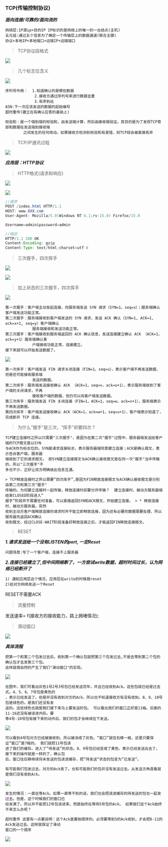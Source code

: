 ### TCP(传输控制协议)

***面向连接/可靠的/面向流的***

    网络层:IP源ip+目的IP IP标识的是网络上的唯一的一台结点(主机)
    五元组:通过五个信息为了确定一个传输层上的数据通道(联合主键)
    协议+本地IP+本地端口+远端IP+远端端口

    

> TCP协议段格式

![](https://github.com/q1206271031/photo/raw/master/TCP_IP/TCP%20%E6%8A%A5%E6%96%87%E6%AE%B5%E7%BB%93%E6%9E%84.png)

> 几个标志位含义

![](https://github.com/q1206271031/photo/raw/master/TCP_IP/8%20%E4%B8%AA%E6%A0%87%E5%BF%97%E4%BD%8D%E7%9A%84%E5%90%AB%E4%B9%89.png)

    序列号作用：  1.知道确认的是哪些数据
                 2.接收方通过序列号来进行数据去重
                 3.有序到达
    ASN:下一次应该发送的数据的起始编号
    超时重传(建立在有确认应答的基础上)

    校验和：是一个端到端的校验和，由发送端计算，然后由接收端验证。其目的是为了发现TCP首部和数据在发送端到接收端
            之间发生的任何改动。如果接收方检测到校验和有差错，则TCP段会被直接丢弃

> TCP/IP通讯过程

![](https://github.com/q1206271031/photo/raw/master/TCP_IP/TCP%2CIP%E9%80%9A%E8%AE%AF%E8%BF%87%E7%A8%8B.png)

***应用层：HTTP协议***

> HTTP格式(请求和响应)

![](https://github.com/q1206271031/photo/raw/master/TCP_IP/HTTP_Request.png)

![](https://github.com/q1206271031/photo/raw/master/TCP_IP/RHTTP_Response.png)

```java
//请求
POST /index.html HTTP/1.1
HOST: www.XXX.com
User-Agent: Mozilla/5.0(Windows NT 6.1;rv:15.0) Firefox/15.0

Username=admin&password=admin
```

```java
//响应
HTTP/1.1 200 OK
Content-Encoding: gzip
Content-Type: text/html;charset=utf-8
```

> 三次握手，四次挥手

![](https://github.com/q1206271031/photo/raw/master/TCP_IP/TCP%E4%B8%89%E6%AC%A1%E6%8F%A1%E6%89%8B.png)

![](https://github.com/q1206271031/photo/raw/master/TCP_IP/TCP%E5%9B%9B%E6%AC%A1%E6%8C%A5%E6%89%8B.png)

> 加上状态的三次握手，四次挥手

![](https://github.com/q1206271031/photo/raw/master/TCP_IP/%E4%B8%89%E6%AC%A1%E6%8F%A1%E6%89%8B.png)

    第一次握手：客户端主动发起连接，向服务端发送 SYN 请求（SYN=1，seq=x）；服务端确认客户端发送功能正常。
    第二次握手：服务端接收到客户端发送的 SYN 请求，发送 ACK 确认（SYN=1, ACK=1, ack=x+1, seq=y）客户端确认
                服务端接收和发送功能正常。
    第三次握手：客户端接收到服务端返回的 ACK 确认信息，发送连接建立确认 ACK （ACK=1，ack=y+1）服务端确认客
                户端接收功能正常，连接建立。
    接下来就可以开始发送数据了。

![](https://github.com/q1206271031/photo/raw/master/TCP_IP/%E5%9B%9B%E6%AC%A1%E6%8C%A5%E6%89%8B.png)

    第一次挥手：客户端发送 FIN 请求关闭连接（FIN=1，seq=u），表示客户端不再发送数据，但是还可能接收服务端
                发送的数据。
    第二次挥手：服务端发送接收确认 ACK （ACK=1，seq=v，ack=u+1），表示服务端收到了客户端的关闭请求，不再
                接收客户端的数据，但仍可以向客户端发送数据。
    第三次挥手：服务端发送 FIN 关闭连接（FIN=1，ACK=1，seq=w，ack=v+1），服务端表示不再发送数据。
    第四次挥手：客户端发送接收确认 ACK（ACK=1，ack=w+1，seq=u+1），客户端表示知道了，完成断开 TCP 连接。

> 为什么“握手”是三次，“挥手”却要四次？

    TCP建立连接时之所以只需要"三次握手"，是因为在第二次"握手"过程中，服务器端发送给客户端的TCP报文是以SYN
    与ACK作为标志位的。SYN是请求连接标志，表示服务器端同意建立连接；ACK是确认报文，表示告诉客户端，服务器
    端收到了它的请求报文。 即SYN建立连接报文与ACK确认接收报文是在同一次"握手"当中传输的，所以"三次握手"不
    多也不少，正好让双方明确彼此信息互通。

    > TCP释放连接时之所以需要“四次挥手”,是因为FIN释放连接报文与ACK确认接收报文是分别由第二次和第三次"握手"
    传输的。为何建立连接时一起传输，释放连接时却要分开传输？  建立连接时，被动方服务器端结束CLOSED阶段进入“
    握手”阶段并不需要任何准备，可以直接返回SYN和ACK报文，开始建立连接。 > * 释放连接时，被动方服务器，突然
    收到主动方客户端释放连接的请求时并不能立即释放连接，因为还有必要的数据需要处理，所以服务器先返回ACK确认
    收到报文，经过CLOSE-WAIT阶段准备好释放连接之后，才能返回FIN释放连接报文。

> RESET

***1.请求发送给一个没有LISTEN的port, 一定Reset***

    问题场景:写了一个客户端，连接不上服务器

***2.连接已经建立了,但中间网络断了，一方尝试write数据，超时时间过长，认为网络已经断开了***

    1) 通知应用层这个情况，应用层在write的时候报reset
    2)给对方网络发送一个Reset

RESET不需要ACK

> 流量控制

发送速率= f(接收方的接收能力，路上拥堵情况);

> 滑动窗口

![](https://github.com/q1206271031/photo/raw/master/TCP_IP/%E6%BB%91%E5%8A%A8%E7%AA%97%E5%8F%A3.png)

***具体流程***

    把第一个和第二个包发过去后，收到第一个确认包就把第三个包发过去,不是去等到第二个包的确认包才去发第三个包。
    这样就很自然的产生了我们"滑动窗口"的实现。

![](https://github.com/q1206271031/photo/raw/master/%E6%BB%91%E5%8A%A8%E7%AA%97%E5%8F%A3/%E6%BB%91%E5%8A%A8%E7%AA%97%E5%8F%A3%E5%88%9D%E5%A7%8B.png)

    在图中，我们可看出灰色1号2号3号包已经发送完毕，并且已经收到Ack。这些包就已经是过去式。4、5、6、7号包是黄色的
    ，表示已经发送了。但是并没有收到对方的Ack，所以也不知道接收方有没有收到。8、9、10号包是绿色的。是我们还没有发
    送的。这些绿色也就是我们接下来马上要发送的包。 可以看出我们的窗口正好是11格。后面的11-16还没有被读进内存。要
    等4号-10号包有接下来的动作后，我们的包才会继续往下发送。

![](https://github.com/q1206271031/photo/raw/master/%E6%BB%91%E5%8A%A8%E7%AA%97%E5%8F%A3/%E6%BB%91%E5%8A%A8%E7%AA%97%E5%8F%A3%E6%AD%A3%E5%B8%B8.png)

    可以看到4号包对方已经被接收到，所以被涂成了灰色。“窗口”就往右移一格，这里只要保证“窗口”是7格的。 我们就把11号包读
    进了我们的缓存。进入了“待发送”的状态。8、9号包已经变成了黄色，表示已经发送出去了。接下来的操作就是一样的了，确认包
    后，窗口往后移继续将未发送的包读进缓存，把“待发送“状态的包变为”已发送“。
    
    有可能我们包发过去，对方的Ack丢了。也有可能我们的包并没有发送过去。从发送方角度看就是我们没有收到Ack。

![](https://github.com/q1206271031/photo/raw/master/%E6%BB%91%E5%8A%A8%E7%AA%97%E5%8F%A3/%E6%BB%91%E5%8A%A8%E7%AA%97%E5%8F%A3%E4%B8%A2ACK.png)

    发生的情况：一直在等Ack。如果一直等不到的话，我们也会把读进缓存的待发送的包也一起发过去。但是，这个时候我们的窗口已
    经发满了。所以并不能把12号包读进来，而是始终在等待5号包的Ack。 如果我们这个Ack始终不来怎么办呢？

    超时重传 这里有一点要说明：这个Ack是要按顺序的。必须要等到5的Ack收到，才会把6-11的Ack发送过去。这样就保证了滑动
    窗口的一个顺序

![](https://github.com/q1206271031/photo/raw/master/%E6%BB%91%E5%8A%A8%E7%AA%97%E5%8F%A3/%E6%BB%91%E5%8A%A8%E7%AA%97%E5%8F%A3%E8%B6%85%E6%97%B6%E9%87%8D%E5%8F%91.png)















